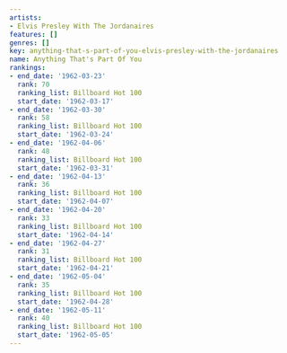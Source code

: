 ```yaml
---
artists:
- Elvis Presley With The Jordanaires
features: []
genres: []
key: anything-that-s-part-of-you-elvis-presley-with-the-jordanaires
name: Anything That's Part Of You
rankings:
- end_date: '1962-03-23'
  rank: 70
  ranking_list: Billboard Hot 100
  start_date: '1962-03-17'
- end_date: '1962-03-30'
  rank: 58
  ranking_list: Billboard Hot 100
  start_date: '1962-03-24'
- end_date: '1962-04-06'
  rank: 48
  ranking_list: Billboard Hot 100
  start_date: '1962-03-31'
- end_date: '1962-04-13'
  rank: 36
  ranking_list: Billboard Hot 100
  start_date: '1962-04-07'
- end_date: '1962-04-20'
  rank: 33
  ranking_list: Billboard Hot 100
  start_date: '1962-04-14'
- end_date: '1962-04-27'
  rank: 31
  ranking_list: Billboard Hot 100
  start_date: '1962-04-21'
- end_date: '1962-05-04'
  rank: 35
  ranking_list: Billboard Hot 100
  start_date: '1962-04-28'
- end_date: '1962-05-11'
  rank: 40
  ranking_list: Billboard Hot 100
  start_date: '1962-05-05'
---
```


